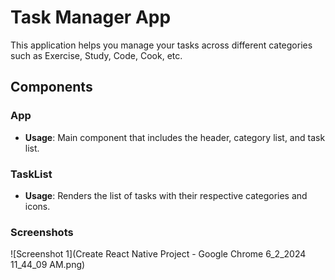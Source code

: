 # Task Manager App

This application helps you manage your tasks across different categories such as Exercise, Study, Code, Cook, etc.

## Components

### App
- **Usage**: Main component that includes the header, category list, and task list.

### TaskList
- **Usage**: Renders the list of tasks with their respective categories and icons.

### Screenshots
![Screenshot 1](Create React Native Project - Google Chrome 6_2_2024 11_44_09 AM.png)
